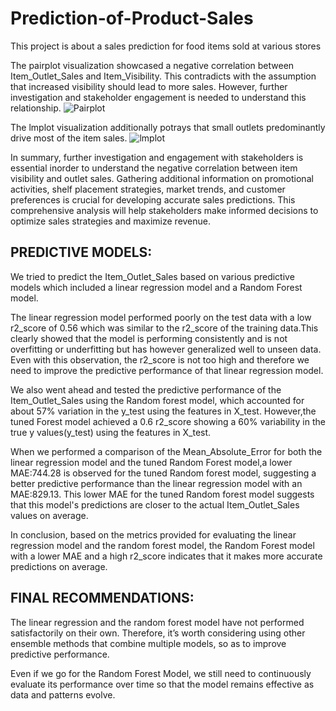 # Prediction-of-Product-Sales
This project is about a sales prediction for food items sold at various stores

The pairplot visualization showcased a negative correlation between Item_Outlet_Sales and Item_Visibility. This contradicts with the assumption that increased visibility should lead to more sales. However, further investigation and stakeholder engagement is needed to understand this relationship.
![Pairplot](https://github.com/gladysbabs/Prediction-of-Product-Sales/assets/162020572/ade1900a-210e-41f8-919c-774c213d0c4e)

The lmplot visualization additionally potrays that small outlets predominantly drive most of the item sales.
![lmplot](https://github.com/gladysbabs/Prediction-of-Product-Sales/assets/162020572/c132f8b0-dcc0-43d3-8d58-ca60171a96bc)

In summary, further investigation and engagement with stakeholders is essential inorder to understand the negative correlation between item visibility and outlet sales. Gathering additional information on promotional activities, shelf placement strategies, market trends, and customer preferences is crucial for developing accurate sales predictions. This comprehensive analysis will help stakeholders make informed decisions to optimize sales strategies and maximize revenue.

PREDICTIVE MODELS:
---------------------

We tried to predict the Item_Outlet_Sales based on various predictive models which included a linear regression model and a Random Forest model. 

The linear regression model performed poorly on the test data with a low r2_score of 0.56 which was similar to the r2_score of the training data.This clearly showed that the model is performing consistently and is not overfitting or underfitting but has however generalized well to unseen data. Even with this observation, the r2_score is not too high and therefore we need to improve the predictive performance of that linear regression model.

We also went ahead and tested the predictive performance of the Item_Outlet_Sales using the Random forest model, which accounted for about 57% variation in the y_test using the features in X_test. However,the tuned Forest model achieved a 0.6 r2_score showing a 60% variability in the true y values(y_test) using the features in X_test. 

When we performed a comparison of the Mean_Absolute_Error for both the linear regression model and the tuned Random Forest model,a lower MAE:744.28 is observed for the tuned Random forest model, suggesting a better predictive performance than the linear regression model with an MAE:829.13. This lower MAE for the tuned Random forest model suggests that this model's predictions are closer to the actual Item_Outlet_Sales values on average.

In conclusion, based on the metrics provided for evaluating the linear regression model and the random forest model, the Random Forest model with a lower MAE and a high r2_score indicates that it makes more accurate predictions on average.

FINAL RECOMMENDATIONS:
-----------------------
The linear regression and the random forest model have not performed satisfactorily on their own. Therefore, it’s worth considering using other ensemble methods that combine multiple models, so as to improve predictive performance.

Even if we go for the Random Forest Model, we still need to continuously evaluate its performance over time so that the model remains effective as data and patterns evolve.
